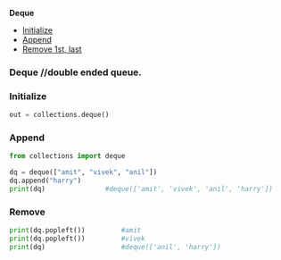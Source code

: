 **Deque**
- [Initialize](#in)
- [Append](#ap)
- [Remove 1st, last](#r)

### Deque //double ended queue.

<a name=in></a>
### Initialize
```py
out = collections.deque()
```

<a name=ap></a>
### Append
```py
from collections import deque

dq = deque(["amit", "vivek", "anil"])
dq.append("harry")
print(dq)               #deque(['amit', 'vivek', 'anil', 'harry'])
```
<a name=r></a>
### Remove
```py
print(dq.popleft())         #amit
print(dq.popleft())         #vivek
print(dq)                   #deque(['anil', 'harry'])
```
